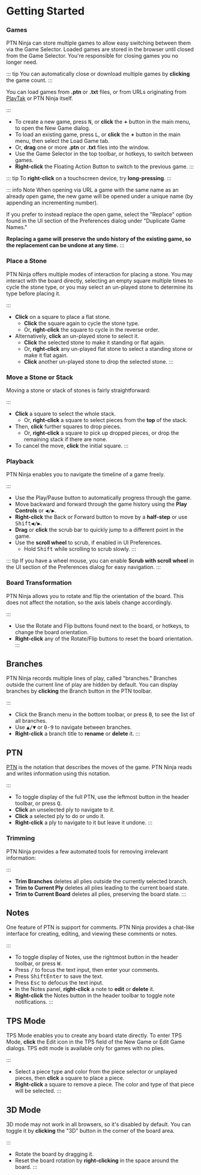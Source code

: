 Getting Started
===

### Games

PTN Ninja can store multiple games to allow easy switching between them via the Game Selector. Loaded games are stored in the browser until closed from the Game Selector. You're responsible for closing games you no longer need.

::: tip
You can automatically close or download multiple games by **clicking** the game count.
:::

You can load games from **.ptn** or **.txt** files, or from URLs originating from [PlayTak](https://www.playtak.com/games) or PTN Ninja itself.

:::
- To create a new game, press <kbd>N</kbd>, or **click** the **+** button in the main menu, to open the New Game dialog.
- To load an existing game, press <kbd>L</kbd>, or **click** the **+** button in the main menu, then select the Load Game tab.
- Or, **drag** one or more **.ptn** or **.txt** files into the window.
- Use the Game Selector in the top toolbar, or hotkeys, to switch between games.
- **Right-click** the Floating Action Button to switch to the previous game.
:::

::: tip
To **right-click** on a touchscreen device, try **long-pressing**.
:::

::: info Note
When opening via URL a game with the same name as an already open game, the new game will be opened under a unique name (by appending an incrementing number).

If you prefer to instead replace the open game, select the "Replace" option found in the UI section of the Preferences dialog under "Duplicate Game Names."

**Replacing a game will preserve the undo history of the existing game, so the replacement can be undone at any time.**
:::

### Place a Stone

PTN Ninja offers multiple modes of interaction for placing a stone. You may interact with the board directly, selecting an empty square multiple times to cycle the stone type, or you may select an un-played stone to determine its type before placing it.

:::
- **Click** on a square to place a flat stone.
  - **Click** the square again to cycle the stone type.
  - Or, **right-click** the square to cycle in the reverse order.
- Alternatively, **click** an un-played stone to select it.
  - **Click** the selected stone to make it standing or flat again.
  - Or, **right-click** any un-played flat stone to select a standing stone or make it flat again.
  - **Click** another un-played stone to drop the selected stone.
:::

### Move a Stone or Stack

Moving a stone or stack of stones is fairly straightforward:

:::
- **Click** a square to select the whole stack.
  - Or, **right-click** a square to select pieces from the **top** of the stack.
- Then, **click** further squares to drop pieces.
  - Or, **right-click** a square to pick up dropped pieces, or drop the remaining stack if there are none.
- To cancel the move, **click** the initial square.
:::

### Playback

PTN Ninja enables you to navigate the timeline of a game freely.

:::
- Use the Play/Pause button to automatically progress through the game.
- Move backward and forward through the game history using the **Play Controls** or <kbd>◀/▶</kbd>.
- **Right-click** the Back or Forward button to move by a **half-step** or use <kbd>Shift</kbd><kbd>◀/▶</kbd>.
- **Drag** or **click** the scrub bar to quickly jump to a different point in the game.
- Use the **scroll wheel** to scrub, if enabled in UI Preferences.
  - Hold <kbd>Shift</kbd> while scrolling to scrub slowly.
:::

::: tip
If you have a wheel mouse, you can enable **Scrub with scroll wheel** in the UI section of the Preferences dialog for easy navigation.
:::

### Board Transformation

PTN Ninja allows you to rotate and flip the orientation of the board. This does not affect the notation, so the axis labels change accordingly.

:::
- Use the Rotate and Flip buttons found next to the board, or hotkeys, to change the board orientation.
- **Right-click** any of the Rotate/Flip buttons to reset the board orientation.
:::

Branches
---

PTN Ninja records multiple lines of play, called "branches." Branches outside the current line of play are hidden by default. You can display branches by **clicking** the Branch button in the PTN toolbar.

:::
- Click the Branch menu in the bottom toolbar, or press <kbd>B</kbd>, to see the list of all branches.
- Use <kbd>▲/▼</kbd> <span>or</span> <kbd>0-9</kbd> to navigate between branches.
- **Right-click** a branch title to **rename** or **delete** it.
:::

PTN
---

[PTN](https://ustak.org/portable-tak-notation/) is the notation that describes the moves of the game. PTN Ninja reads and writes information using this notation.

:::
- To toggle display of the full PTN, use the leftmost button in the header toolbar, or press <kbd>Q</kbd>.
- **Click** an unselected ply to navigate to it.
- **Click** a selected ply to do or undo it.
- **Right-click** a ply to navigate to it but leave it undone.
:::

### Trimming
PTN Ninja provides a few automated tools for removing irrelevant information:

:::
- **Trim Branches** deletes all plies outside the currently selected branch.
- **Trim to Current Ply** deletes all plies leading to the current board state.
- **Trim to Current Board** deletes all plies, preserving the board state.
:::

Notes
---

One feature of PTN is support for comments. PTN Ninja provides a chat-like interface for creating, editing, and viewing these comments or notes.

:::
- To toggle display of Notes, use the rightmost button in the header toolbar, or press <kbd>W</kbd>.
- Press <kbd>/</kbd> to focus the text input, then enter your comments.
- Press <kbd>Shift</kbd><kbd>Enter</kbd> to save the text.
- Press <kbd>Esc</kbd> to defocus the text input.
- In the Notes panel, **right-click** a note to **edit** or **delete** it.
- **Right-click** the Notes button in the header toolbar to toggle note notifications.
:::

TPS Mode
---

TPS Mode enables you to create any board state directly. To enter TPS Mode, **click** the Edit icon in the TPS field of the New Game or Edit Game dialogs. TPS edit mode is available only for games with no plies.

:::
- Select a piece type and color from the piece selector or unplayed pieces, then **click** a square to place a piece.
- **Right-click** a square to remove a piece. The color and type of that piece will be selected.
:::

3D Mode
---

3D mode may not work in all browsers, so it's disabled by default. You can toggle it by **clicking** the "3D" button in the corner of the board area.

:::
- Rotate the board by dragging it.
- Reset the board rotation by **right-clicking** in the space around the board.
:::
